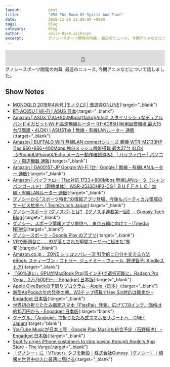 ```yaml
---
layout:            post
title:             "#58 The Room Of Spirit And Time"
date:              2018-11-26 21:00:00 +0900
tags:              blog
category:          Blog
author:            smile-0yen,azihsoyn
excerpt:           グノシースポーツ開発の内幕, 最近のニュース, 今期アニメなどについて話しました。
---
```

<iframe width="100%" height="50" scrolling="no" frameborder="no" src="https://w.soundcloud.com/player/?url=https%3A//api.soundcloud.com/tracks/535672542&amp;auto_play=false&amp;hide_related=false&amp;show_user=true&amp;show_reposts=false&amp;visual=false&amp;show_artwork=false&amp;default_height=75"></iframe>
グノシースポーツ開発の内幕, 最近のニュース, 今期アニメなどについて話しました。

## Show Notes
- [MONOQLO 2018年4月号 \[モノクロ\] \| 晋遊舎ONLINE](http://www.shinyusha.co.jp/media/mq1804/){:target="_blank"}
- [RT\-AC85U \| Wi\-Fi \| ASUS 日本](https://www.asus.com/jp/Networking/RT-AC85U/){:target="_blank"}
- [Amazon \| ASUS 1734\+800Mbps\(11a/b/g/n/ac\) スタイリッシュなデュアルバンドギガビットWi\-Fi高速無線ルーター RT\-AC85U\(利用目安環境 最大15台/3階建・4LDK\) \| ASUSTek \| 無線・有線LANルーター 通販](https://www.amazon.co.jp/800Mbps-%E3%82%B9%E3%82%BF%E3%82%A4%E3%83%AA%E3%83%83%E3%82%B7%E3%83%A5%E3%81%AA%E3%83%87%E3%83%A5%E3%82%A2%E3%83%AB%E3%83%90%E3%83%B3%E3%83%89%E3%82%AE%E3%82%AC%E3%83%93%E3%83%83%E3%83%88Wi-Fi%E9%AB%98%E9%80%9F%E7%84%A1%E7%B7%9A%E3%83%AB%E3%83%BC%E3%82%BF%E3%83%BC-RT-AC85U-%E5%88%A9%E7%94%A8%E7%9B%AE%E5%AE%89%E7%92%B0%E5%A2%83-3%E9%9A%8E%E5%BB%BA%E3%83%BB4LDK/dp/B01LX0WM1U/ref=sr_1_1?ie=UTF8&qid=1543148415&sr=8-1&keywords=RT-AC85U){:target="_blank"}
- [Amazon \| BUFFALO WiFi 無線LAN connectシリーズ 親機 WTR\-M2133HP 11ac 866\+866\+400Mbps 独自メッシュ機能搭載 最大27台 4LDK 【iPhone8/iPhoneX/Echo メーカー動作確認済み】 \| バッファロー \| パソコン・周辺機器 通販](https://www.amazon.co.jp/connect%E3%82%B7%E3%83%AA%E3%83%BC%E3%82%BA-WTR-M2133HP-%E7%8B%AC%E8%87%AA%E3%83%A1%E3%83%83%E3%82%B7%E3%83%A5%E6%A9%9F%E8%83%BD%E6%90%AD%E8%BC%89-%E3%80%90iPhone8-%E3%83%A1%E3%83%BC%E3%82%AB%E3%83%BC%E5%8B%95%E4%BD%9C%E7%A2%BA%E8%AA%8D%E6%B8%88%E3%81%BF%E3%80%91/dp/B077X2SVMF/ref=pd_sbs_147_44?_encoding=UTF8&pd_rd_i=B077X2SVMF&pd_rd_r=7a5ebbf7-f0ac-11e8-827b-5bd42fc1c9b6&pd_rd_w=gW1Qs&pd_rd_wg=e2Umx&pf_rd_i=desktop-dp-sims&pf_rd_m=AN1VRQENFRJN5&pf_rd_p=cda7018a-662b-401f-9c16-bd4ec317039e&pf_rd_r=RC5WYZCS03M454CTFZHY&pf_rd_s=desktop-dp-sims&pf_rd_t=40701&psc=1&refRID=RC5WYZCS03M454CTFZHY){:target="_blank"}
- [Amazon \| GA00157\-JP Google Wi\-Fi 1台 \| Google \| 無線・有線LANルーター 通販](https://www.amazon.co.jp/Google-GA00157-JP-Wi-Fi-1%E5%8F%B0/dp/B07FDRY4VG/ref=sr_1_5?s=computers&ie=UTF8&qid=1543148612&sr=1-5&keywords=google+wifi){:target="_blank"}
- [Amazon \| バッファロー 11ac対応 1733＋800Mbps 無線LANルータ（シャンパンゴールド）（親機単体） WSR\-2533DHP2\-CG \| ＢＵＦＦＡＬＯ \| 無線・有線LANルーター 通販](https://www.amazon.co.jp/%E3%83%90%E3%83%83%E3%83%95%E3%82%A1%E3%83%AD%E3%83%BC-11ac%E5%AF%BE%E5%BF%9C-1733%EF%BC%8B800Mbps-%E7%84%A1%E7%B7%9ALAN%E3%83%AB%E3%83%BC%E3%82%BF%EF%BC%88%E3%82%B7%E3%83%A3%E3%83%B3%E3%83%91%E3%83%B3%E3%82%B4%E3%83%BC%E3%83%AB%E3%83%89%EF%BC%89%EF%BC%88%E8%A6%AA%E6%A9%9F%E5%8D%98%E4%BD%93%EF%BC%89-WSR-2533DHP2-CG/dp/B07G2WTGT6/ref=pd_sbs_147_6?_encoding=UTF8&pd_rd_i=B07G2WTGT6&pd_rd_r=477ca739-f0ad-11e8-9351-635a7a6b78d5&pd_rd_w=HW4nZ&pd_rd_wg=DTkSY&pf_rd_i=desktop-dp-sims&pf_rd_m=AN1VRQENFRJN5&pf_rd_p=cda7018a-662b-401f-9c16-bd4ec317039e&pf_rd_r=S0SQZM7X71TWQVJCEK71&pf_rd_s=desktop-dp-sims&pf_rd_t=40701&psc=1&refRID=S0SQZM7X71TWQVJCEK71){:target="_blank"}
- [グノシーから“スポーツ特化”の情報アプリ登場、今後もバーティカル領域のサービス拡充へ \| TechCrunch Japan](https://jp.techcrunch.com/2018/11/15/gunosy-sports/){:target="_blank"}
- [グノシースポーツ \(グノスポ\) とは? 【グノスポ連載第一回】 \- Gunosy Tech Blog](https://tech.gunosy.io/entry/gunosy-sports1){:target="_blank"}
- [グノシー、スポーツ情報アプリ提供へ　東京五輪に向けて \- ITmedia NEWS](http://www.itmedia.co.jp/news/articles/1811/15/news076.html){:target="_blank"}
- [グノシースポーツ \- Google Play のアプリ](https://play.google.com/store/apps/details?id=sport.gunosy){:target="_blank"}
- [VRで断頭台に……刃が落とされた瞬間ユーザーに起きた“異変”](https://www.moguravr.com/vr-guillotine/amp/){:target="_blank"}
- [Amazon\.co\.jp： ZONE シリコンバレー流 科学的に自分を変える方法 eBook: スティーヴン・コトラー, ジェイミー・ウィール, 野津智子: Kindleストア](https://www.amazon.co.jp/ZONE-%E3%82%B7%E3%83%AA%E3%82%B3%E3%83%B3%E3%83%90%E3%83%AC%E3%83%BC%E6%B5%81-%E7%A7%91%E5%AD%A6%E7%9A%84%E3%81%AB%E8%87%AA%E5%88%86%E3%82%92%E5%A4%89%E3%81%88%E3%82%8B%E6%96%B9%E6%B3%95-%E3%82%B9%E3%83%86%E3%82%A3%E3%83%BC%E3%83%B4%E3%83%B3-%E3%82%B3%E3%83%88%E3%83%A9%E3%83%BC-ebook/dp/B07GND6WZM/ref=tmm_kin_swatch_0?_encoding=UTF8&qid=1543151562&sr=8-3){:target="_blank"} 
- [「60%速い」GPUがMacBook Pro\(15インチ\)で選択可能に。Radeon Pro Vega、2万7500円～ \- Engadget 日本版](https://japanese.engadget.com/2018/11/15/60-gpu-macbook-pro-15-radeon-pro-vega-2-7500/){:target="_blank"}
- [Apple GiveBackの下取りプログラム \- Apple（日本）](https://www.apple.com/jp/trade-in/){:target="_blank"}
- [新型AirPodsの年内発売の噂。W3チップ搭載でHey Siri対応は確実か \- Engadget 日本版](https://japanese.engadget.com/2018/11/13/airpods-w3-hey-siri/){:target="_blank"}
- [世界初の折りたたみ画面スマホ「FlexPai」発表。広げて7\.8インチ、価格は約15万円から \- Engadget 日本版](https://japanese.engadget.com/2018/11/01/flexpai-7-8-15/){:target="blank"}
- [グーグル、「Android」で折りたたみ式スマホをサポートへ \- CNET Japan](https://japan.cnet.com/article/35128296/){:target="blank"}
- [YouTube Musicが日本上陸　Google Play Musicも統合予定（石野純也） \- Engadget 日本版](https://japanese.engadget.com/2018/11/14/youtube-music-google-play-music/){:target="_blank"}
- [Spotify urges iPhone customers to stop paying through Apple's App Store \- The Verge](https://www.theverge.com/2015/7/8/8913105/spotify-apple-app-store-email){:target="_blank"}
- [「グノシー」に「VTuber」タブを新設｜株式会社Gunosy（グノシー）｜情報を世界中の人に最適に届ける](https://gunosy.co.jp/news/133){:target="_blank"}
